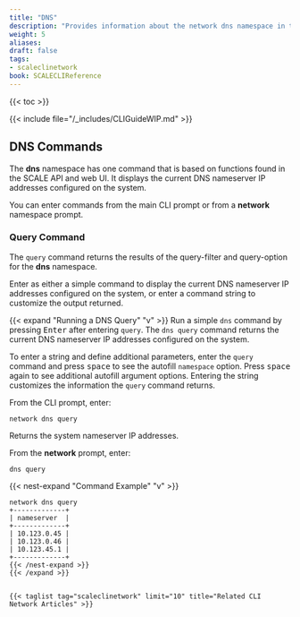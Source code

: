 ```yaml
---
title: "DNS"
description: "Provides information about the network dns namespace in the TrueNAS CLI. Includes command syntax and common commands."
weight: 5
aliases:
draft: false
tags:
- scaleclinetwork
book: SCALECLIReference
---
```


{{< toc >}}


{{< include file="/_includes/CLIGuideWIP.md" >}}

## DNS Commands

The **dns** namespace has one command that is based on functions found in the SCALE API and web UI. 
It displays the current DNS nameserver IP addresses configured on the system. 

You can enter commands from the main CLI prompt or from a **network** namespace prompt.

### Query Command

The `query` command returns the results of the query-filter and query-option for the **dns** namespace. 

Enter as either a simple command to display the current DNS nameserver IP addresses configured on the system, or enter a command string to customize the output returned. 

{{< expand "Running a DNS Query" "v" >}}
Run a simple `dns` command by pressing <kbd>Enter</kbd> after entering `query`. 
The `dns query` command returns the current DNS nameserver IP addresses configured on the system. 

To enter a string and define additional parameters, enter the `query` command and press <kbd>space</kbd> to see the autofill `namespace` option. 
Press <kbd>space</kbd> again to see additional autofill argument options. 
Entering the string customizes the information the `query` command returns. 

From the CLI prompt, enter:

`network dns query`

Returns the system nameserver IP addresses. 

From the **network** prompt, enter:

`dns query`

{{< nest-expand "Command Example" "v" >}}
```
network dns query
+-------------+
| nameserver  |
+-------------+
| 10.123.0.45 |
| 10.123.0.46 |
| 10.123.45.1 |
+-------------+
{{< /nest-expand >}}
{{< /expand >}}


{{< taglist tag="scaleclinetwork" limit="10" title="Related CLI Network Articles" >}}